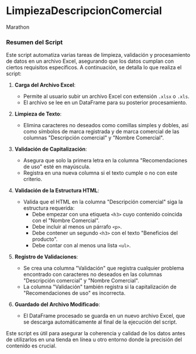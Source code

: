 # LimpiezaDescripcionComercial
Marathon

### Resumen del Script

Este script automatiza varias tareas de limpieza, validación y procesamiento de datos en un archivo Excel, asegurando que los datos cumplan con ciertos requisitos específicos. A continuación, se detalla lo que realiza el script:

1. **Carga del Archivo Excel**:
   - Permite al usuario subir un archivo Excel con extensión `.xlsx` o `.xls`.
   - El archivo se lee en un DataFrame para su posterior procesamiento.

2. **Limpieza de Texto**:
   - Elimina caracteres no deseados como comillas simples y dobles, así como símbolos de marca registrada y de marca comercial de las columnas "Descripción comercial" y "Nombre Comercial".

3. **Validación de Capitalización**:
   - Asegura que solo la primera letra en la columna "Recomendaciones de uso" esté en mayúscula.
   - Registra en una nueva columna si el texto cumple o no con este criterio.

4. **Validación de la Estructura HTML**:
   - Valida que el HTML en la columna "Descripción comercial" siga la estructura requerida:
     - Debe empezar con una etiqueta `<h3>` cuyo contenido coincida con el "Nombre Comercial".
     - Debe incluir al menos un párrafo `<p>`.
     - Debe contener un segundo `<h3>` con el texto "Beneficios del producto".
     - Debe contar con al menos una lista `<ul>`.

5. **Registro de Validaciones**:
   - Se crea una columna "Validación" que registra cualquier problema encontrado con caracteres no deseados en las columnas "Descripción comercial" y "Nombre Comercial".
   - La columna "Validación" también registra si la capitalización de "Recomendaciones de uso" es incorrecta.

6. **Guardado del Archivo Modificado**:
   - El DataFrame procesado se guarda en un nuevo archivo Excel, que se descarga automáticamente al final de la ejecución del script.

Este script es útil para asegurar la coherencia y calidad de los datos antes de utilizarlos en una tienda en línea u otro entorno donde la precisión del contenido es crucial.

